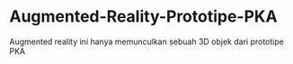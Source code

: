 # Augmented-Reality-Prototipe-PKA
Augmented reality ini hanya memunculkan sebuah 3D objek dari prototipe PKA 
